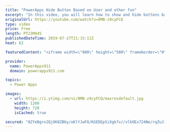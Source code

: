 ```yaml
---
title: "PowerApps Hide Button Based on User and other fun"
excerpt: "In this video, you will learn how to show and hide buttons based on the logged on user and other techniques to make your App more adaptive to the situation. We use LookUp, IsBlank, Not, User, Office 365 Groups, and more to pull this off.  For PowerApps training check out https://www.PowerApps911.com/training"
originalUrl: https://youtube.com/watch?v=0MB-z9cyFCQ
type: video
price: Free
length: PT23M44S
publishedDateTime: 2019-07-27T21:15:11Z
heat: 62

featuredContent: "<iframe width=\"800\" height=\"500\" frameborder=\"0\" src=\"https://www.youtube.com/embed/0MB-z9cyFCQ\" allow=\"accelerometer; autoplay; encrypted-media; gyroscope; picture-in-picture\" allowfullscreen></iframe>"

provider:
  name: PowerApps911
  domain: powerapps911.com

topics:
  - Power Apps

images:
  - url: https://i.ytimg.com/vi/0MB-z9cyFCQ/maxresdefault.jpg
    width: 1280
    height: 720
    isCached: true

secured: "8ZYeBg+x2QjOK8ZBby/oKlYJwF8/KGEDEp5iXgk7v//vlkOEx724Ne/rqZuJiqqmrcw5Mui5bxX6sZxDGsc8zcBUZ9ucjRTU3QTlhHjpXDqDmXK/CMGzye1g2DLNIo4QoYF9eNu84zu8R5zkVtSaPEf0JqTcsjAFZnSFiK4DNdzgk8pL407bG4XWy3O7Me92yLXOQPHQoMG7OzB0VEHylRNNP/24yiftPW9Jtxo81u7mcFVpAn0eaJYGtktAFJb7DoBk+jUP0/stknw2ScR23q7HyWjf1N8vAUxISs70A4X2Dl1jFxRJ7KwVYrpfwQUZSZQVURjF0rbcUzBrpbdMjX/3/MLus2eAJer/VkSYApsVpdaMW9YTAS9dBtm+vsPAooWjdRJF+g59Y/JBTuRnRWDElSTuJDmvhjOKMz/jajY=;xbEMlmNQXrE0fKLg1NaYKQ=="
---
```


